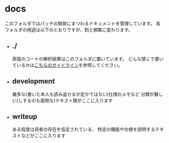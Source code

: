 docs
====

このフォルダではパッチの開発にまつわるドキュメントを管理しています。
各フォルダの用途は以下のとおりですが、割と頻繁に変わります。

-   ## ./
    原版のコードの解析結果はこのフォルダに置いています。
    どんな感じで書いているかは[こちらのガイドライン](docs/guidlines.md)を参照してください。

-   ## development
    雑多な(書いた本人も読み返せるか定かではない)仕様のメモなど
    分類が難しい(しするのも面倒な)テキスト類がここに入ります

-   ## writeup
    ある程度は読者の存在を仮定されている、
    特定の機能や仕様を説明するテキストなどがここに入ります